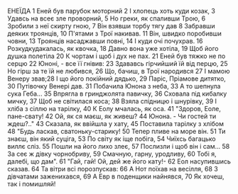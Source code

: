 ЕНЕЇДА
1  Еней був парубок моторний
2  І хлопець хоть куди козак,
3  Удавсь на всеє зле проворний,
5  Но греки, як спаливши Трою,
6  Зробили з неї скирту гною,
7  Він взявши торбу тягу дав
8  Забравши деяких троянців,
10 П'ятами з Трої накивав.
11 Він, швидко поробивши човни,
13 Троянців насаджавши повні,
14 І куди очі почухрав.
16 Розкудкудакалась, як квочка,
18 Давно вона уже хотіла,
19 Щоб його душка полетіла
20 К чортам і щоб і дух не пах.
21 Еней був тяжко не по серцю
22 Юноні, - все її гнівив:
23 Здававсь гірчийший їй від перцю,
25 Но гірш за те їй не любився,
26 Що, бачиш, в Трої народився
27 І мамою Венеру звав;28 І що його покійний дядько,
29 Паріс, Пріамове дитятко,
30 Путівочку Венері дав.
31 Побачила Юнона з неба,
33 А то шепнула сука Геба...
35 Впрягла в гринджолята павичку,
36 Сховала під кибалку мичку,
37 Щоб не світилася коса;
38 Взяла спідницю і шнурівку,
39 І хліба з сіллю на тарілку,
40 К Еолу мчалась, як оса.
41 "Здоров, Еоле, пане-свату!
42 Ой, як ся маєш, як живеш? 
44 Юнона. - Чи гостей ти ждеш?.."
43 Сказала, як ввійшла у хату,
45 Поставила тарілку з хлібом
48 "Будь ласкав, сватоньку-старику!
50 Тепер пливе на море він.
51 Ти знаєш, він який суціга,
53 По світу як іще побіга,
54 Чиїхсь багацько виллє сліз.
55 Пошли на його лихо злеє,
57 Послизли і щоб він і сам...
58 За сеє ж дівку чорнобриву,
59 Смачную, гарну, уродливу,
60 Тобі я, далебі, що дам".
61 "Гай, гай! Ой, дей же його кату!-
62 Еол насупившись сказав.
64 Та вітри всі порозпускав:
66 А Нот поїхав на весілля,
68 З дівчатами заженихався,
69 А Евр в поденщики найнявся,
70 Як хочеш, так і помишляй!